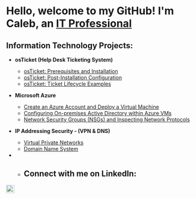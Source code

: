 <h1>Hello, welcome to my GitHub! I'm Caleb, an <a href="https://linkedin.com/in/baker7caleb">IT Professional</a></h1>

<h2> Information Technology Projects:</h2>

- <b>osTicket (Help Desk Ticketing System)</b>
  - [osTicket: Prerequisites and Installation](https://github.com/baker7caleb/osticket-prereqs)
  - [osTicket: Post-Installation Configuration](https://github.com/baker7caleb/post-install-config)
  - [osTicket: Ticket Lifecycle Examples](https://github.com/baker7caleb/ticket-lifecycle)
- <b>Microsoft Azure</b>
  - [Create an Azure Account and Deploy a Virtual Machine](https://github.com/baker7caleb/create-azure-account)
  - [Configuring On-premises Active Directory within Azure VMs](https://github.com/baker7caleb/configure-ad)
  - [Network Security Groups (NSGs) and Inspecting Network Protocols](https://github.com/baker7caleb/azure-network-protocols)

- <b>IP Addressing Security - (VPN & DNS)</b>
  - [Virtual Private Networks](https://github.com/baker7caleb/virtual-private-networks)
  - [Domain Name System](https://github.com/baker7caleb/understanding-domain-name-system)
- -    <h2> Connect with me on LinkedIn:</h2>

[<img align="left" alt="Caleb | LinkedIn" width="22px" src="https://cdn.jsdelivr.net/npm/simple-icons@v3/icons/linkedin.svg" />][linkedin]

[linkedin]: https://linkedin.com/in/baker7caleb
